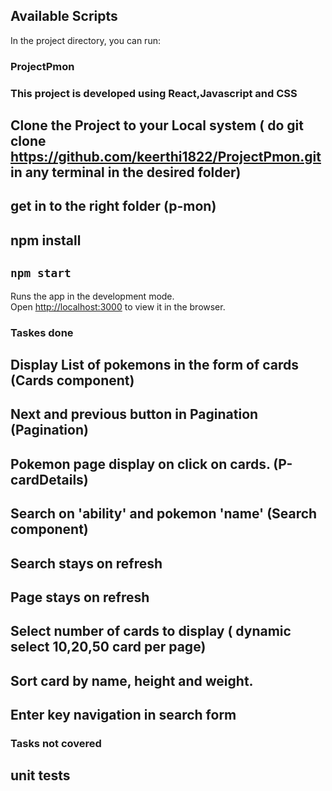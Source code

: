 ## Available Scripts

In the project directory, you can run:

### ProjectPmon

### This project is developed using React,Javascript and CSS

## Clone the Project to your Local system ( do git clone https://github.com/keerthi1822/ProjectPmon.git in any terminal in the desired folder)

## get in to the right folder (p-mon)

## npm install

## `npm start`

Runs the app in the development mode.\
Open [http://localhost:3000](http://localhost:3000) to view it in the browser.

### Taskes done

## Display List of pokemons in the form of cards (Cards component)

## Next and previous button in Pagination (Pagination)

## Pokemon page display on click on cards. (P-cardDetails)

## Search on 'ability' and pokemon 'name' (Search component)

## Search stays on refresh 

## Page stays on refresh 

## Select number of cards to display ( dynamic select 10,20,50 card per page)

## Sort card by name, height and weight.

## Enter key navigation in search form

### Tasks not covered

## unit tests
